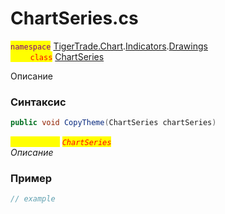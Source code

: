 
# ChartSeries.cs
<mark style="color:purple;">`namespace`</mark> [TigerTrade.Chart](../../../../../TigerTrade.Chart.md).[Indicators](../../../../../TigerTrade.Chart/Indicators.md).[Drawings](../../../../../TigerTrade.Chart/Indicators/Drawings.md)  
<mark style="color:red;">&nbsp;&nbsp;&nbsp;&nbsp;&nbsp;&nbsp;&nbsp;&nbsp;`class`</mark> [ChartSeries](../../ChartSeries.cs.md)

Описание

### Синтаксис
```csharp
public void CopyTheme(ChartSeries chartSeries)
```
<mark style="color:yellow;">`chartSeries`</mark> <mark style="color:red;">*`ChartSeries`*</mark>  
 *Описание*  
  


### Пример  
```csharp
// example
```
                    
                    